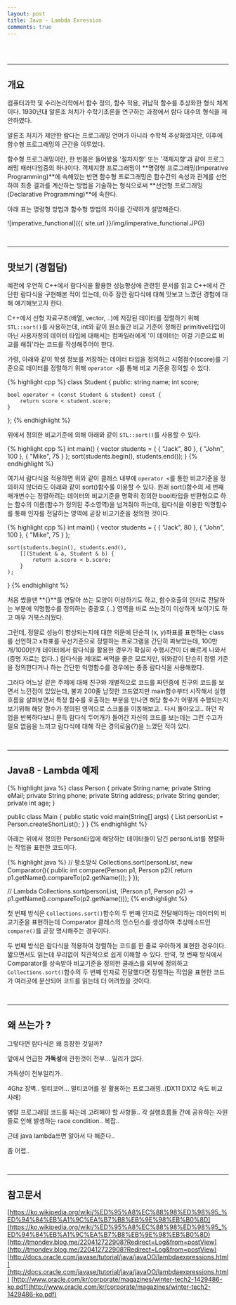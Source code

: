 ```yaml
---
layout: post
title: Java - Lambda Exression
comments: true
---
```


<br><br>

----

## 개요

컴퓨터과학 및 수리논리학에서 함수 정의, 함수 적용, 귀납적 함수를 추상화한 형식 체계이다. 1930년대 알론조 처치가 수학기초론을 연구하는 과정에서 람다 대수의 형식을 제안하였다. 

알론조 처치가 제안한 람다는 프로그래밍 언어가 아니라 수학적 추상화였지만, 이후에 함수형 프로그래밍의 근간을 이루었다.

함수형 프로그래밍이란, 한 번쯤은 들어봤을 '절차지향' 또는 '객체지향'과 같이 프로그래밍 패러다임중의 하나이다. 객체지향 프로그래밍이 **명령형 프로그래밍(Imperative Programming)**에 속해있는 반면 함수형 프로그래밍은 함수간의 속성과 관계를 선언하여 최종 결과를 계산하는 방법을 기술하는 형식으로써 **선언형 프로그래밍(Declarative Programming)**에 속한다.
  
아래 표는 명령형 방법과 함수형 방법의 차이를 간략하게 설명해준다.

![imperative_functional]({{ site.url }}/img/imperative_functional.JPG)

<br>

----

## 맛보기 (경험담)

예전에 우연히 C++에서 람다식을 활용한 성능향상에 관련된 문서를 읽고 C++에서 간단한 람다식을 구현해본 적이 있는데, 아주 잠깐 람다식에 대해 맛보고 느꼈던 경험에 대해 얘기해보고자 한다.

C++에서 선형 자료구조(배열, vector, ..)에 저장된 데이터를 정렬하기 위해 `STL::sort()`를 사용하는데, int와 같이 원소들간 비교 기준이 정해진 primitive타입이 아닌 사용자정의 데이터 타입에 대해서는 컴파일러에게 '이 데이터는 이걸 기준으로 비교를 해줘'라는 코드를 작성해주어야 한다.

가령, 아래와 같이 학생 정보를 저장하는 데이터 타입을 정의하고 시험점수(score)를 기준으로 데이터를 정렬하기 위해 `operator <`를 통해 비교 기준을 정의할 수 있다.

{% highlight cpp %}
class Student {
public:
	string name;
	int score;

	bool operator < (const Student & student) const {
		return score < student.score;
	}
};
{% endhighlight %}

위에서 정의한 비교기준에 의해 아래와 같이 `STL::sort()`를 사용할 수 있다.

{% highlight cpp %}
int main() {
	vector <Student> students = {
		{ "Jack", 80 },
		{ "John", 100 },
		{ "Mike", 75 }
	};
	sort(students.begin(), students.end());
}
{% endhighlight %}

여기서 람다식을 적용하면 위와 같이 클래스 내부에 `operator <`를 통한 비교기준을 정의하지 않더라도 아래와 같이 sort()함수를 이용할 수 있다. 원래 sort()함수의 세 번째 매개변수는 정렬하려는 데이터의 비교기준을 명확히 정의한 bool타입을 반환형으로 하는 함수의 이름(함수가 정의된 주소영역)을 넘겨줘야 하는데, 람다식을 이용한 익명함수를 통해 인자를 전달하는 영역에 곧장 비교기준을 정의한 것이다.

{% highlight cpp %}
int main() {
	vector <Student> students = {
		{ "Jack", 80 },
		{ "John", 100 },
		{ "Mike", 75 }
	};
	
	sort(students.begin(), students.end(),
		[](Student & a, Student & b) {
			return a.score < b.score;
		}
	);
}
{% endhighlight %}

처음 썼을땐 **[](){}**를 연달아 쓰는 모양이 이상하기도 하고, 함수호출의 인자로 전달하는 부분에 익명함수를 정의하는 중괄호 {..} 영역을 바로 쓰는것이 이상하게 보이기도 하고 매우 거북스러웠다.

그런데, 정말로 성능이 향상되는지에 대한 의문에 단순히 (x, y)좌표를 표현하는 class를 선언하고 x좌표를 우선기준으로 정렬하는 프로그램을 간단히 짜보았는데, 100만개/1000만개 데이터에서 람다식을 활용한 경우가 확실히 수행시간이 더 빠르게 나와서(증명 자료는 없다..) 람다식을 제대로 써먹을 줄은 모르지만, 위와같이 단순히 정렬 기준을 정의한다거나 하는 간단한 익명함수를 경우에는 종종 람다식을 사용해왔다.

그러다 어느날 같은 주제에 대해 친구와 개별적으로 코드를 짜던중에 친구의 코드를 보면서 느낀점이 있었는데, 불과 200줄 남짓한 코드였지만 main함수부터 시작해서 실행흐름을 살펴보면서 특정 함수를 호출하는 부분을 만나면 해당 함수가 어떻게 수행되는지 보기위해 해당 함수가 정의된 영역으로 스크롤을 이동해보고.. 다시 돌아오고.. 하던 작업을 반복하다보니 문득 람다식 두어개가 들어간 자신의 코드를 보는데는 그런 수고가 필요 없음을 느끼고 람다식에 대해 작은 경의로움(?)을 느꼈던 적이 있다.

<br>

----

## Java8 - Lambda 예제

{% highlight java %}
class Person {
    private String name;
    private String eMail;
    private String phone;
    private String address;
    private String gender;
    private int age;
}

public class Main {
    public static void main(String[] args) {
        List<Person> personList = Person.createShortList();
    }
}
{% endhighlight %}

아래는 위에서 정의한 Person타입에 해당하는 데이터들이 담긴 personList를 정렬하는 작업을 표현한 코드이다.

{% highlight java %}
// 평소방식
Collections.sort(personList, new Comparator<Person>(){
    public int compare(Person p1, Person p2){
        return p1.getName().compareTo(p2.getName());
    }
});

// Lambda
Collections.sort(personList, (Person p1, Person p2) -> p1.getName().compareTo(p2.getName()));
{% endhighlight %}

첫 번째 방식은 `Collections.sort()`함수의 두 번째 인자로 전달해야하는 데이터의 비교기준을 표현하는데 Comparator 클래스의 인스턴스를 생성하여 추상메소드인 `compare()`를 곧장 명시해주는 경우이다.

두 번째 방식은 람다식을 적용하여 정렬하는 코드를 한 줄로 우아하게 표현한 경우이다. 짧으면서도 읽는데 무리없이 직관적으로 쉽게 이해할 수 있다. 만약, 첫 번째 방식에서 Comparator를 상속받아 비교기준을 정의한 클래스를 외부에 정의하고 `Collections.sort()`함수의 두 번째 인자로 전달했다면 정렬하는 작업을 표현한 코드가 여러곳에 분산되어 코드를 읽는데 더 어려웠을 것이다.

<br>

----

## 왜 쓰는가 ?

그렇다면 람다식은 왜 등장한 것일까?

앞에서 언급한 **가독성**에 관한것이 전부... 일리가 없다.

가독성이 전부일리가..

4Ghz 장벽.. 멀티코어... 멀티코어를 잘 활용하는 프로그래밍..(DX11 DX12 속도 비교 사례)

병렬 프로그래밍 코드를 짜는데 고려해야 할 사항들.. 각 실행흐름들 간에 공유하는 자원들로 인해 발생하는 race condition..  복잡..

근데 java lambda쓰면 알아서 다 해준다..

좀 어렵..

<br>

----

## 참고문서

[https://ko.wikipedia.org/wiki/%ED%95%A8%EC%88%98%ED%98%95_%ED%94%84%EB%A1%9C%EA%B7%B8%EB%9E%98%EB%B0%8D](https://ko.wikipedia.org/wiki/%ED%95%A8%EC%88%98%ED%98%95_%ED%94%84%EB%A1%9C%EA%B7%B8%EB%9E%98%EB%B0%8D)
[http://tmondev.blog.me/220412722908?Redirect=Log&from=postView](http://tmondev.blog.me/220412722908?Redirect=Log&from=postView)
[http://docs.oracle.com/javase/tutorial/java/javaOO/lambdaexpressions.html](http://docs.oracle.com/javase/tutorial/java/javaOO/lambdaexpressions.html)
[http://www.oracle.com/kr/corporate/magazines/winter-tech2-1429486-ko.pdf](http://www.oracle.com/kr/corporate/magazines/winter-tech2-1429486-ko.pdf)









